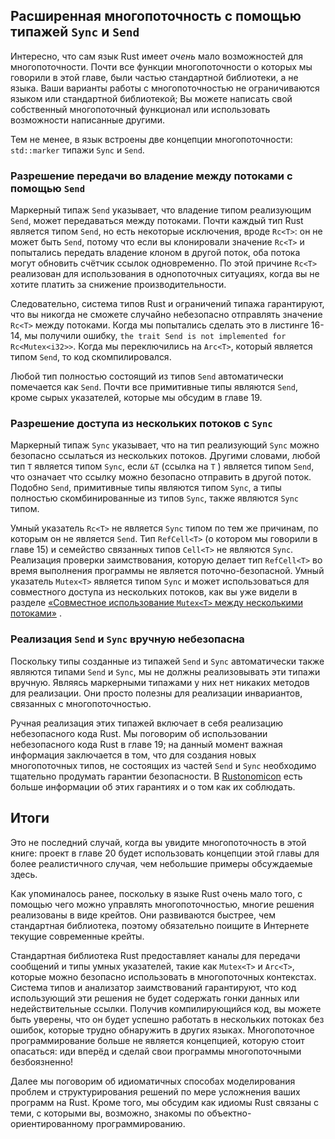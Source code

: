 ## Расширенная многопоточность с помощью типажей `Sync` и `Send`

Интересно, что сам язык Rust имеет *очень* мало возможностей для многопоточности. Почти все функции многопоточности о которых мы говорили в этой главе, были частью стандартной библиотеки, а не языка. Ваши варианты работы с многопоточностью не ограничиваются языком или стандартной библиотекой; Вы можете написать свой собственный многопоточный функционал или использовать возможности написанные другими.

Тем не менее, в язык встроены две концепции многопоточности: `std::marker` типажи `Sync` и `Send`.

### Разрешение передачи во владение между потоками с помощью `Send`

Маркерный типаж `Send` указывает, что владение типом реализующим `Send`, может передаваться между потоками. Почти каждый тип Rust является типом `Send`, но есть некоторые исключения, вроде `Rc<T>`: он не может быть `Send`, потому что если вы клонировали значение `Rc<T>` и попытались передать владение клоном в другой поток, оба потока могут обновить счётчик ссылок одновременно. По этой причине `Rc<T>` реализован для использования в однопоточных ситуациях, когда вы не хотите платить за снижение производительности.

Следовательно, система типов Rust и ограничений типажа гарантируют, что вы никогда не сможете случайно небезопасно отправлять значение `Rc<T>` между потоками. Когда мы попытались сделать это в листинге 16-14, мы получили ошибку, `the trait Send is not implemented for Rc<Mutex<i32>>`. Когда мы переключились на `Arc<T>`, который является типом `Send`, то код скомпилировался.

Любой тип полностью состоящий из типов `Send` автоматически помечается как `Send`. Почти все примитивные типы являются `Send`, кроме сырых указателей, которые мы обсудим в главе 19.

### Разрешение доступа из нескольких потоков с `Sync`

Маркерный типаж `Sync` указывает, что на тип реализующий `Sync` можно безопасно ссылаться из нескольких потоков. Другими словами, любой тип `T` является типом `Sync`, если `&T` (ссылка на `T` ) является типом `Send`, что означает что ссылку можно безопасно отправить в другой поток. Подобно `Send`, примитивные типы являются типом `Sync`, а типы полностью скомбинированные из типов `Sync`, также являются `Sync` типом.

Умный указатель `Rc<T>` не является `Sync` типом по тем же причинам, по которым он не является `Send`. Тип `RefCell<T>` (о котором мы говорили в главе 15) и семейство связанных типов `Cell<T>` не являются `Sync`. Реализация проверки заимствования, которую делает тип `RefCell<T>` во время выполнения программы не является поточно-безопасной. Умный указатель `Mutex<T>` является типом `Sync` и может использоваться для совместного доступа из нескольких потоков, как вы уже видели в разделе <a href="ch16-03-shared-state.html#sharing-a-mutext-between-multiple-threads" data-md-type="link">«Совместное использование `Mutex<T>` между несколькими потоками»</a> <!-- ignore -->.

### Реализация `Send` и `Sync` вручную небезопасна

Поскольку типы созданные из типажей `Send` и `Sync` автоматически также являются типами `Send` и `Sync`, мы не должны реализовывать эти типажи вручную. Являясь маркерными типажами у них нет никаких методов для реализации. Они просто полезны для реализации инвариантов, связанных с многопоточностью.

Ручная реализация этих типажей включает в себя реализацию небезопасного кода Rust. Мы поговорим об использовании небезопасного кода Rust в главе 19; на данный момент важная информация заключается в том, что для создания новых многопоточных типов, не состоящих из частей `Send` и `Sync` необходимо тщательно продумать гарантии безопасности. В [Rustonomicon] есть больше информации об этих гарантиях и о том как их соблюдать.

## Итоги

Это не последний случай, когда вы увидите многопоточность в этой книге: проект в главе 20 будет использовать концепции этой главы для более реалистичного случая, чем небольшие примеры обсуждаемые здесь.

Как упоминалось ранее, поскольку в языке Rust очень мало того, с помощью чего можно управлять многопоточностью, многие решения  реализованы в виде крейтов. Они развиваются быстрее, чем стандартная библиотека, поэтому обязательно поищите в Интернете текущие современные крейты.

Стандартная библиотека Rust предоставляет каналы для передачи сообщений и типы умных указателей, такие как `Mutex<T>` и `Arc<T>`, которые можно безопасно использовать в многопоточных контекстах. Система типов и анализатор заимствований гарантируют, что код использующий эти решения не будет содержать гонки данных или недействительные ссылки. Получив компилирующийся код, вы можете быть уверены, что он будет успешно работать в нескольких потоках без ошибок, которые трудно обнаружить в других языках. Многопоточное программирование больше не является концепцией, которую стоит опасаться: иди вперёд и сделай свои программы многопоточными безбоязненно!

Далее мы поговорим об идиоматичных способах моделирования проблем и структурирования решений по мере усложнения ваших программ на Rust. Кроме того, мы обсудим как идиомы Rust связаны с теми, с которыми вы, возможно, знакомы по объектно-ориентированному программированию.


[Rustonomicon]: ../nomicon/index.html